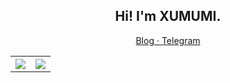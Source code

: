<h2 align="center">Hi! I'm XUMUMI.</h2>
<p align="center">
  <a href="https://www.xumumi.com/">
  Blog · 
  </a>
  <a href="https://t.me/XUMUMI">
  Telegram
  </a>
</p>

<table style="width:100%">
  <tr>
    <th><a href="https://github.com/XUMUMI">
      <img src="https://github-readme-stats.vercel.app/api?username=XUMUMI&show_icons=true&hide_border=true&count_private=true&include_all_commits=true" />
    </a></th>
    <th><a href="https://github.com/XUMUMI">
      <img src="https://github-readme-stats.vercel.app/api/top-langs/?username=XUMUMI&layout=compact&langs_count=4" />
    </a></th>
  </tr>
</table>
